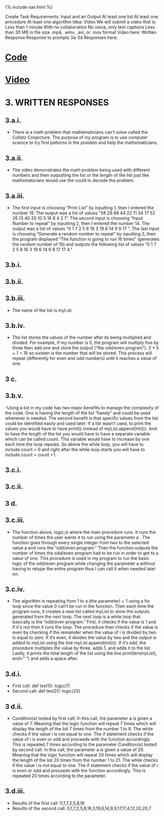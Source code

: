 {% include nav.html %}

Create Task
Requirements:
Input and an Output
At least one list
At least one procedure
At least one algorithm
Idea:
Video
We will submit a video that is:
Less than 1 minute
With no collaboration
No voice, only text captions
Less than 30 MB in file size
.mp4, .wmv, .avi, or .mov format
Video here:
Written Response
Response to prompts 3a-3d
Responses here:

# [Code](https://reem57.github.io/Trimester-3-CSP/datastructures)

# [Video](https://user-images.githubusercontent.com/89223508/166567192-e03fa7d2-9657-4c5a-8df5-b2661bb019cb.mp4)

# 3. WRITTEN RESPONSES
## 3.a.i.
 - There is a math problem that mathematicians can't solve called the Collatz Conjecture. The purpose of my program is to
use computer science to try find patterns in the problem and help the mathematicians.
## 3.a.ii.
 - The video demonstrates the math problem being used with different numbers and then outputting the list or the length of
the list just like mathematicians would use the could to decode the problem.
## 3.a.iii.
 - The first input is choosing “Print List” by inputting 1, then I entered the number 19. The output was a list of values “58 29
88 44 22 11 34 17 52 26 13 40 20 10 5 16 8 4 2 1”. The second input is choosing “Input Number to repeat” by inputting 2,
then I entered the number 14. The output was a list of values “0 1 7 2 5 8 16 3 19 6 14 9 9 17 “. The last input is choosing
“Generate a random number to repeat” by inputting 3, then the program displayed “The function is going to run 16 times”
(generates the random number of 16) and outputs the following list of values “0 1 7 2 5 8 16 3 19 6 14 9 9 17 17 4.”
## 3.b.i.
## 3.b.ii.
## 3.b.iii.
 - The name of the list is myList
## 3.b.iv.
 - The list stores the values of the number after its being multiplied and divided. For example, if my number is 5, the
program will multiply five by three then add one and store the output (“the odd/even program”). 3 * 5 + 1 = 16 so sixteen is
the number that will be stored. This process will repeat (differently for even and odd numbers) until it reaches a value of
one.
## 3 c.
## 3.b.v.
 -Using a list in my code has two major benefits to manage the complexity of the code. One is having the length of the list
“handy” and could be used whenever is needed. The second benefit is that specific values from the list could be identified
easily and used later. If a list wasn’t used, to print the values you would have to have
print(i) instead of myList.append(int(i)). And to have the length of the list you would have to have a separate variable which can be called count.
This variable would have to increase by one each time the loop repeats. So above the while loop, you will have to include
count = 0 and right after the while loop starts you will have to include count = count +1.
## 3.c.i.
## 3.c.ii.
## 3 d.
## 3.c.iii.
 - The function above, logic,is where the main procedure runs. It runs the number of times the user wants it to run using the parameter a
. The function goes through every single integer from two to the selected value a
and runs the “odd/even program.” Then the function outputs the number of times the odd/even program had to be run in
order to get to a value of one. This procedure is used in my program to run the basic logic of the odd/even program while
changing the parameter
a without having to retype the entire program thus I can call it when needed later on.
## 3.c.iv.
 - The algorithm is repeating from 1 to a
(the parameter) + 1 using a for loop since the value 0 can’t be run in the function. Then each time the program runs, it
creates a new list called
myList
to store the outputs generated from the next loop. The next loop is a while loop that basically is the “odd/even program.”
First, it checks if the value is 1 and if it's not then it runs the loop. The procedure then checks if the value is even by
checking if the remainder when the value of
i is divided by two is equal to zero. If it’s even, it divides the value by two and the output is added to myList
using the line myList.append(int(i)). If it’s odd, the procedure multiples the value by three, adds 1, and adds it to the list.
Lastly, it prints the total length of the list using the line print(len(myList), end=” “) and adds a space after.
## 3.d.i.
 - First call:
def test1():
logic(7)
 - Second call:
def test2():
logic(20)
## 3 d.ii.
 - Condition(s) tested by first call:
In this call, the parameter a
is given a value of 7. Meaning that the logic function will repeat 7 times which will display the length of the list 7 times
from the number 1 to 8. The while checks if the value
i is not equal to one. The if statement checks if the value of i
is even or odd and proceeds with the function accordingly. This is repeated 7 times according to the parameter
Condition(s) tested by second call:
In this call, the parameter a
is given a value of 20. Meaning that the logic function will repeat 20 times which will display the length of the list 20 times
from the number 1 to 21. The while checks if the value
i is not equal to one. The if statement checks if the value of i
is even or odd and proceeds with the function accordingly. This is repeated 20 times according to the parameter.
## 3.d.iii.
 - Results of the first call:
0,1,7,2,5,8,16
 - Results of the second call:
0,1,7,2,5,8,16,3,19,6,14,9,9,17,17,4,12,20,20,7
